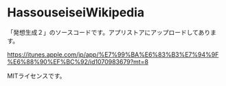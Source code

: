 # HassouseiseiWikipedia
「発想生成２」のソースコードです。アプリストアにアップロードしてあります。

https://itunes.apple.com/jp/app/%E7%99%BA%E6%83%B3%E7%94%9F%E6%88%90%EF%BC%92/id1070983679?mt=8

MITライセンスです。
